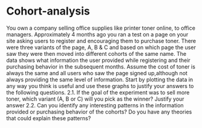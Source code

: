 # Cohort-analysis

You own a company selling office supplies like printer toner online, to office managers. Approximately 4 months ago you ran a test on a page on your site asking users to register and encouraging them to purchase toner. There were three variants of the page, A, B & C and based on which page the user saw they were then moved into different cohorts of the same name. The data shows what information the user provided while registering and their purchasing behavior in the subsequent months. Assume the cost of toner is always the same and all users who saw the page signed up,although not always providing the same level of information. Start by plotting the data in any way you think is useful and use these graphs to justify your answers to the following questions. 
2.1. If the goal of the experiment was to sell more toner, which variant (A, B or C) will you pick as the winner? Justify your answer 
2.2. Can you identify any interesting patterns in the information provided or purchasing behavior of the cohorts? Do you have any theories that could explain these patterns?
